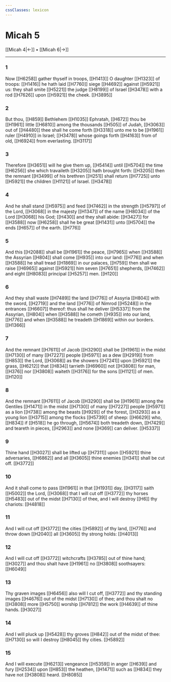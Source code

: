 ```yaml
---
cssClasses: lexicon
---
```

# Micah 5

[[Micah 4|←]] • [[Micah 6|→]]

---

### 1
Now [[H6258]] gather thyself in troops, [[H1413]] O daughter [[H1323]] of troops: [[H1416]] he hath laid [[H7760]] siege [[H4692]] against [[H5921]] us: they shall smite [[H5221]] the judge [[H8199]] of Israel [[H3478]] with a rod [[H7626]] upon [[H5921]] the cheek. [[H3895]]

### 2
But thou, [[H859]] Bethlehem [[H1035]] Ephratah, [[H672]] thou be [[H1961]] little [[H6810]] among the thousands [[H505]] of Judah, [[H3063]] out of [[H4480]] thee shall he come forth [[H3318]] unto me to be [[H1961]] ruler [[H4910]] in Israel; [[H3478]] whose goings forth [[H4163]] from of old, [[H6924]] from everlasting. [[H3117]]

### 3
Therefore [[H3651]] will he give them up, [[H5414]] until [[H5704]] the time [[H6256]] she which travaileth [[H3205]] hath brought forth: [[H3205]] then the remnant [[H3499]] of his brethren [[H251]] shall return [[H7725]] unto [[H5921]] the children [[H1121]] of Israel. [[H3478]]

### 4
And he shall stand [[H5975]] and feed [[H7462]] in the strength [[H5797]] of the Lord, [[H3068]] in the majesty [[H1347]] of the name [[H8034]] of the Lord [[H3068]] his God; [[H430]] and they shall abide: [[H3427]] for [[H3588]] now [[H6258]] shall he be great [[H1431]] unto [[H5704]] the ends [[H657]] of the earth. [[H776]]

### 5
And this [[H2088]] shall be [[H1961]] the peace, [[H7965]] when [[H3588]] the Assyrian [[H804]] shall come [[H935]] into our land: [[H776]] and when [[H3588]] he shall tread [[H1869]] in our palaces, [[H759]] then shall we raise [[H6965]] against [[H5921]] him seven [[H7651]] shepherds, [[H7462]] and eight [[H8083]] principal [[H5257]] men. [[H120]]

### 6
And they shall waste [[H7489]] the land [[H776]] of Assyria [[H804]] with the sword, [[H2719]] and the land [[H776]] of Nimrod [[H5248]] in the entrances [[H6607]] thereof: thus shall he deliver [[H5337]] from the Assyrian, [[H804]] when [[H3588]] he cometh [[H935]] into our land, [[H776]] and when [[H3588]] he treadeth [[H1869]] within our borders. [[H1366]]

### 7
And the remnant [[H7611]] of Jacob [[H3290]] shall be [[H1961]] in the midst [[H7130]] of many [[H7227]] people [[H5971]] as a dew [[H2919]] from [[H853]] the Lord, [[H3068]] as the showers [[H7241]] upon [[H5921]] the grass, [[H6212]] that [[H834]] tarrieth [[H6960]] not [[H3808]] for man, [[H376]] nor [[H3808]] waiteth [[H3176]] for the sons [[H1121]] of men. [[H120]]

### 8
And the remnant [[H7611]] of Jacob [[H3290]] shall be [[H1961]] among the Gentiles [[H1471]] in the midst [[H7130]] of many [[H7227]] people [[H5971]] as a lion [[H738]] among the beasts [[H929]] of the forest, [[H3293]] as a young lion [[H3715]] among the flocks [[H5739]] of sheep: [[H6629]] who, [[H834]] if [[H518]] he go through, [[H5674]] both treadeth down, [[H7429]] and teareth in pieces, [[H2963]] and none [[H369]] can deliver. [[H5337]]

### 9
Thine hand [[H3027]] shall be lifted up [[H7311]] upon [[H5921]] thine adversaries, [[H6862]] and all [[H3605]] thine enemies [[H341]] shall be cut off. [[H3772]]

### 10
And it shall come to pass [[H1961]] in that [[H1931]] day, [[H3117]] saith [[H5002]] the Lord, [[H3068]] that I will cut off [[H3772]] thy horses [[H5483]] out of the midst [[H7130]] of thee, and I will destroy [[H6]] thy chariots: [[H4818]]

### 11
And I will cut off [[H3772]] the cities [[H5892]] of thy land, [[H776]] and throw down [[H2040]] all [[H3605]] thy strong holds: [[H4013]]

### 12
And I will cut off [[H3772]] witchcrafts [[H3785]] out of thine hand; [[H3027]] and thou shalt have [[H1961]] no [[H3808]] soothsayers: [[H6049]]

### 13
Thy graven images [[H6456]] also will I cut off, [[H3772]] and thy standing images [[H4676]] out of the midst [[H7130]] of thee; and thou shalt no [[H3808]] more [[H5750]] worship [[H7812]] the work [[H4639]] of thine hands. [[H3027]]

### 14
And I will pluck up [[H5428]] thy groves [[H842]] out of the midst of thee: [[H7130]] so will I destroy [[H8045]] thy cities. [[H5892]]

### 15
And I will execute [[H6213]] vengeance [[H5359]] in anger [[H639]] and fury [[H2534]]  upon [[H853]] the heathen, [[H1471]] such as [[H834]] they have not [[H3808]] heard. [[H8085]]